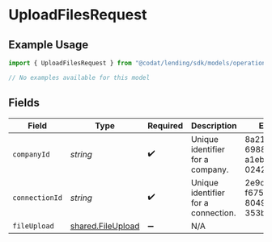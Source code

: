 # UploadFilesRequest

## Example Usage

```typescript
import { UploadFilesRequest } from "@codat/lending/sdk/models/operations";

// No examples available for this model
```

## Fields

| Field                                                         | Type                                                          | Required                                                      | Description                                                   | Example                                                       |
| ------------------------------------------------------------- | ------------------------------------------------------------- | ------------------------------------------------------------- | ------------------------------------------------------------- | ------------------------------------------------------------- |
| `companyId`                                                   | *string*                                                      | :heavy_check_mark:                                            | Unique identifier for a company.                              | 8a210b68-6988-11ed-a1eb-0242ac120002                          |
| `connectionId`                                                | *string*                                                      | :heavy_check_mark:                                            | Unique identifier for a connection.                           | 2e9d2c44-f675-40ba-8049-353bfcb5e171                          |
| `fileUpload`                                                  | [shared.FileUpload](../../../sdk/models/shared/fileupload.md) | :heavy_minus_sign:                                            | N/A                                                           |                                                               |